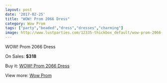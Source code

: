 ```yaml
---
layout: post
date: '2017-02-25'
title: "WOW! Prom 2066 Dress"
category: Wow Prom
tags: ["party","beaded","dress","dresses","charming"]
image: http://www.lustparties.com/12335-thickbox_default/wow-prom-2066-dress.jpg
---
```

WOW! Prom 2066 Dress

On Sales: **$318**
<a href="https://www.lustparties.com/en/wow-prom/4504-wow-prom-2066-dress.html"><amp-img layout="responsive" width="600" height="600" src="//www.lustparties.com/12335-thickbox_default/wow-prom-2066-dress.jpg" alt="WOW! Prom 2066 Dress 0" /></a>
<a href="https://www.lustparties.com/en/wow-prom/4504-wow-prom-2066-dress.html"><amp-img layout="responsive" width="600" height="600" src="//www.lustparties.com/12336-thickbox_default/wow-prom-2066-dress.jpg" alt="WOW! Prom 2066 Dress 1" /></a>

Buy it: [WOW! Prom 2066 Dress](https://www.lustparties.com/en/wow-prom/4504-wow-prom-2066-dress.html "WOW! Prom 2066 Dress")

View more: [Wow Prom](https://www.lustparties.com/en/24-wow-prom "Wow Prom")